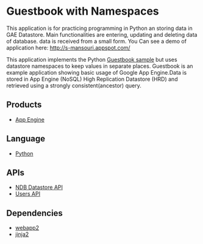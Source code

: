 # Guestbook with Namespaces

This application is for practicing programming in Python an storing 
data in GAE Datastore. Main functionalities are entering, updating and 
deleting data of database. data is received from a small form.
You Can see a demo of application here:
http://s-mansouri.appspot.com/

This application implements the Python [Guestbook sample][7] but uses
datastore namespaces to keep values in separate places.
Guestbook is an example application showing basic usage of Google App
Engine.Data is stored in App Engine (NoSQL) High Replication Datastore 
(HRD) and retrieved using a strongly consistent(ancestor) query.

## Products
- [App Engine][1]

## Language
- [Python][2]

## APIs
- [NDB Datastore API][3]
- [Users API][4]

## Dependencies
- [webapp2][5]
- [jinja2][6]

[1]: https://developers.google.com/appengine
[2]: https://python.org
[3]: https://developers.google.com/appengine/docs/python/ndb/
[4]: https://developers.google.com/appengine/docs/python/users/
[5]: http://webapp-improved.appspot.com/
[6]: http://jinja.pocoo.org/docs/
[7]: https://github.com/GoogleCloudPlatform/appengine-guestbook-python/tree/part6-staticfiles
